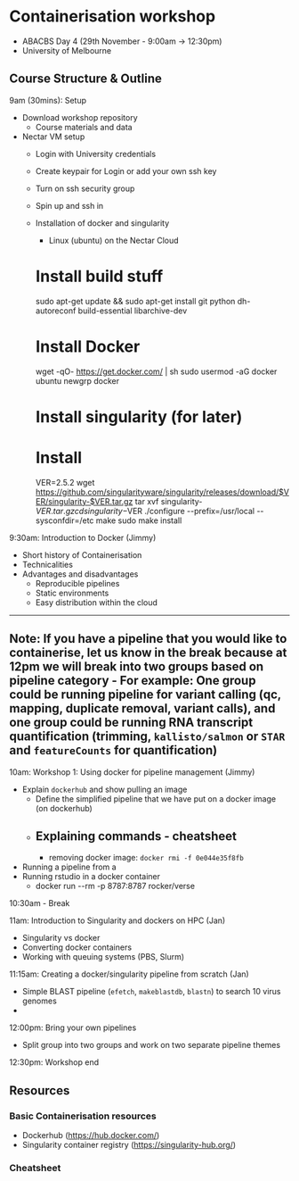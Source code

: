 
# Containerisation workshop

- ABACBS Day 4 (29th November - 9:00am -> 12:30pm)
- University of Melbourne

## Course Structure & Outline

9am (30mins): Setup
- Download workshop repository
    - Course materials and data
- Nectar VM setup
    - Login with University credentials
    - Create keypair for Login or add your own ssh key
    - Turn on ssh security group
    - Spin up and ssh in
    - Installation of docker and singularity
        - Linux (ubuntu) on the Nectar Cloud

        # Install build stuff
        sudo apt-get update && sudo apt-get install git python dh-autoreconf build-essential libarchive-dev

        # Install Docker
        wget -qO- https://get.docker.com/ | sh
        sudo usermod -aG docker ubuntu
        newgrp docker

        # Install singularity (for later)
        # Install
        VER=2.5.2
        wget https://github.com/singularityware/singularity/releases/download/$VER/singularity-$VER.tar.gz
        tar xvf singularity-$VER.tar.gz
        cd singularity-$VER
        ./configure --prefix=/usr/local --sysconfdir=/etc
        make
        sudo make install


9:30am: Introduction to Docker (Jimmy)
- Short history of Containerisation
- Technicalities
- Advantages and disadvantages
    - Reproducible pipelines
    - Static environments
    - Easy distribution within the cloud

---
**Note:** If you have a pipeline that you would like to containerise, let us know in the break because at 12pm we will break into two groups based on pipeline category
    - For example: One group could be running pipeline for variant calling (qc, mapping, duplicate removal, variant calls), and one group could be running RNA transcript quantification (trimming, `kallisto/salmon` or `STAR` and `featureCounts` for quantification)
---

10am: Workshop 1: Using docker for pipeline management (Jimmy)
- Explain `dockerhub` and show pulling an image
    - Define the simplified pipeline that we have put on a docker image (on dockerhub)
    - Explaining commands - cheatsheet
        -
        - removing docker image: `docker rmi -f 0e044e35f8fb`
- Running a pipeline from a
- Running rstudio in a docker container
    - docker run --rm -p 8787:8787 rocker/verse

10:30am - Break

11am: Introduction to Singularity and dockers on HPC (Jan)
- Singularity vs docker
- Converting docker containers
- Working with queuing systems (PBS, Slurm)

11:15am: Creating a docker/singularity pipeline from scratch (Jan)
- Simple BLAST pipeline (`efetch`, `makeblastdb`, `blastn`) to search 10 virus genomes
-

12:00pm: Bring your own pipelines
- Split group into two groups and work on two separate pipeline themes

12:30pm: Workshop end

## Resources

### Basic Containerisation resources
- Dockerhub (https://hub.docker.com/)
- Singularity container registry (https://singularity-hub.org/)

### Cheatsheet
